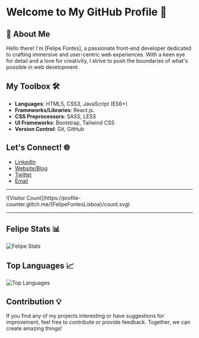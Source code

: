# Welcome to My GitHub Profile 👋

## 🚀 About Me

Hello there! I'm [Felipe Fontes], a passionate front-end developer dedicated to crafting immersive and user-centric web experiences. With a keen eye for detail and a love for creativity, I strive to push the boundaries of what's possible in web development.

## My Toolbox 🛠️

- **Languages**: HTML5, CSS3, JavaScript (ES6+)
- **Frameworks/Libraries**: React.js.
- **CSS Preprocessors**: SASS, LESS
- **UI Frameworks**: Bootstrap, Tailwind CSS
- **Version Control**: Git, GitHub

## Let's Connect! 🌐

- [LinkedIn](https://www.linkedin.com/in/felipe-fontes-42a957281/)
- [Website/Blog](link_to_your_website_or_blog)
- [Twitter](link_to_your_twitter_profile)
- [Email](your_email_address)

<hr>
![Visitor Count](https://profile-counter.glitch.me/{FelipeFontesLisboa}/count.svg)
<hr>


## Felipe Stats 📊

![Felipe Stats](https://github-readme-stats.vercel.app/api?username=FelipeFontesLisboa&show_icons=true&theme=radical)

## Top Languages 📈

![Top Languages](https://github-readme-stats.vercel.app/api/top-langs/?username=FelipeFontesLisboa&layout=compact&theme=radical)

## Contribution 💡

If you find any of my projects interesting or have suggestions for improvement, feel free to contribute or provide feedback. Together, we can create amazing things!
